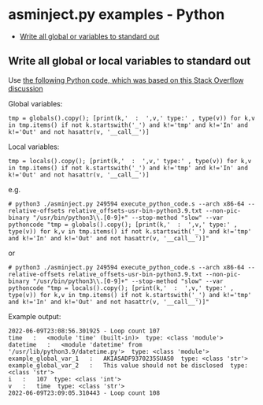 # asminject.py examples - Python
* [Write all global or variables to standard out](#write-all-global-or-local-variables-to-standard-out)

## Write all global or local variables to standard out

Use [the following Python code, which was based on this Stack Overflow discussion](https://stackoverflow.com/questions/633127/viewing-all-defined-variables)

Global variables:

```
tmp = globals().copy(); [print(k,'  :  ',v,' type:' , type(v)) for k,v in tmp.items() if not k.startswith('_') and k!='tmp' and k!='In' and k!='Out' and not hasattr(v, '__call__')]
```


Local variables:

```
tmp = locals().copy(); [print(k,'  :  ',v,' type:' , type(v)) for k,v in tmp.items() if not k.startswith('_') and k!='tmp' and k!='In' and k!='Out' and not hasattr(v, '__call__')]
```

e.g.

```
# python3 ./asminject.py 249594 execute_python_code.s --arch x86-64 --relative-offsets relative_offsets-usr-bin-python3.9.txt --non-pic-binary "/usr/bin/python3\\.[0-9]+" --stop-method "slow" --var pythoncode "tmp = globals().copy(); [print(k,'  :  ',v,' type:' , type(v)) for k,v in tmp.items() if not k.startswith('_') and k!='tmp' and k!='In' and k!='Out' and not hasattr(v, '__call__')]"
```

or

```
# python3 ./asminject.py 249594 execute_python_code.s --arch x86-64 --relative-offsets relative_offsets-usr-bin-python3.9.txt --non-pic-binary "/usr/bin/python3\\.[0-9]+" --stop-method "slow" --var pythoncode "tmp = locals().copy(); [print(k,'  :  ',v,' type:' , type(v)) for k,v in tmp.items() if not k.startswith('_') and k!='tmp' and k!='In' and k!='Out' and not hasattr(v, '__call__')]"
```

Example output:

```
2022-06-09T23:08:56.301925 - Loop count 107
time   :   <module 'time' (built-in)>  type: <class 'module'>
datetime   :   <module 'datetime' from '/usr/lib/python3.9/datetime.py'>  type: <class 'module'>
example_global_var_1   :   AKIASADF9370235SUAS0  type: <class 'str'>
example_global_var_2   :   This value should not be disclosed  type: <class 'str'>
i   :   107  type: <class 'int'>
v   :   time  type: <class 'str'>
2022-06-09T23:09:05.310443 - Loop count 108
```
